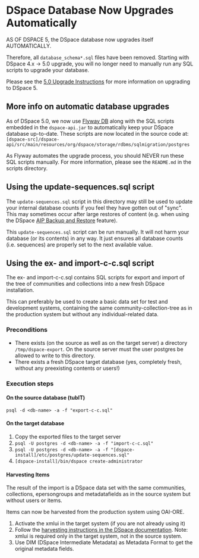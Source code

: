 # DSpace Database Now Upgrades Automatically

AS OF DSPACE 5, the DSpace database now upgrades itself AUTOMATICALLY.

Therefore, all `database_schema*.sql` files have been removed. Starting
with DSpace 4.x -> 5.0 upgrade, you will no longer need to manually run any
SQL scripts to upgrade your database.

Please see the [5.0 Upgrade Instructions](https://wiki.duraspace.org/display/DSDOC5x/Upgrading+DSpace)
for more information on upgrading to DSpace 5.


## More info on automatic database upgrades

As of DSpace 5.0, we now use [Flyway DB](http://flywaydb.org/) along with the
SQL scripts embedded in the `dspace-api.jar` to automatically keep your DSpace
database up-to-date. These scripts are now located in the source code at:
`[dspace-src]/dspace-api/src/main/resources/org/dspace/storage/rdbms/sqlmigration/postgres`

As Flyway automates the upgrade process, you should NEVER run these SQL scripts
manually. For more information, please see the `README.md` in the scripts directory.

## Using the update-sequences.sql script

The `update-sequences.sql` script in this directory may still be used to update
your internal database counts if you feel they have gotten out of "sync". This
may sometimes occur after large restores of content (e.g. when using the DSpace
[AIP Backup and Restore](https://wiki.duraspace.org/display/DSDOC5x/AIP+Backup+and+Restore) 
feature).

This `update-sequences.sql` script can be run manually. It will not harm your 
database (or its contents) in any way. It just ensures all database counts (i.e.
sequences) are properly set to the next available value.

## Using the ex- and import-c-c.sql script
The ex- and import-c-c.sql contains SQL scripts for export and import of the tree of communities and collections into a new fresh DSpace installation.

This can preferably be used to create a basic data set for test and development systems, containing the same community-collection-tree as in the production system but without any individual-related data.  
  
### Preconditions
* There exists (on the source as well as on the target server) a directory `/tmp/dspace-export`. On the source server must the user postgres be allowed to write to this directory.
* There exists a fresh DSpace target database (yes, completely fresh, without any preexisting contents or users!)

### Execution steps
#### On the source database (tubIT)
`psql -d <db-name> -a -f "export-c-c.sql"`

#### On the target database
1. Copy the exported files to the target server
  1. `psql -U postgres -d <db-name> -a -f "import-c-c.sql"`
  1. `psql -U postgres -d <db-name> -a -f "[dspace-install]/etc/postgres/update-sequences.sql"`
  1. `[dspace-install]/bin/dspace create-administrator`

#### Harvesting Items 
The result of the import is a DSpace data set with the same communities, collections, epersongroups and metadatafields as in the source system but without users or items.

Items can now be harvested from the production system using OAI-ORE.
 
1. Activate the xmlui in the target system (if you are not already using it)
  1. Follow the [harvesting instructions in the DSpace documentation](https://wiki.duraspace.org/display/DSDOC6x/XMLUI+Configuration+and+Customization#XMLUIConfigurationandCustomization-HarvestingItemsfromXMLUIviaOAI-OREorOAI-PMH). Note: xmlui is required only in the target system, not in the source system. 
  1. Use DIM (DSpace Intermediate Metadata) as Metadata Format to get the original metadata fields.  
